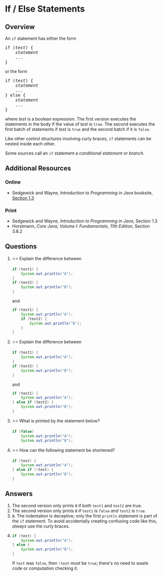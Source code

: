 # If / Else Statements
## Overview
An `if` statement has either the form
<pre>
if (<em>test</em>) {
    <em>statement</em>
    ...
}
</pre>
or the form
<pre>
if (<em>test</em>) {
    <em>statement</em>
    ...
} else {
    <em>statement</em>
    ...
}
</pre>
where *test* is a boolean expression. The first version executes the statements in the body if the value of *test* is `true`. The second executes the first batch of statements if *test* is `true` and the second batch if it is `false`.

Like other control structures involving curly braces, `if` statements can be nested inside each other.

Some sources call an `if` statement a *conditional statement* or *branch*.
## Additional Resources
### Online
- Sedgewick and Wayne, *Introduction to Programming in Java* booksite, [Section 1.3](https://introcs.cs.princeton.edu/java/13flow/)
### Print
- Sedgewick and Wayne, *Introduction to Programming in Java*, Section 1.3
- Horstmann, *Core Java, Volume I: Fundamentals, 11th Edition*, Section 3.8.2
## Questions
1. :star::star: Explain the difference between
    ```java
    if (test1) {
        System.out.println("A");
    }
    if (test2) {
        System.out.println("B");
    }
    ```
    and
    ```java
    if (test1) {
        System.out.println("A");
        if (test2) {
            System.out.println("B");
        }
    }
    ```
1. :star::star: Explain the difference between
    ```java
    if (test1) {
        System.out.println("A");
    }
    if (test2) {
        System.out.println("B");
    }
    ```
    and
    ```java
    if (test1) {
        System.out.println("A");
    } else if (test2) {
        System.out.println("B");
    }
    ```
1. :star::star: What is printed by the statement below?
    ```java
    if (false)
        System.out.println("A");
        System.out.println("B");
    ```
1. :star::star: How can the following statement be shortened?
    ```java
    if (test) {
        System.out.println("A");
    } else if (!test) {
        System.out.println("B");
    }
    ```
## Answers
1. The second version only prints `B` if *both* `test1` and `test2` are true.
1. The second version only prints `B` if `test1` is `false` *and* `test2` is `true`.
1. `B`. The indentation is deceptive; only the first `println` statement is part of the `if` statement. To avoid accidentally creating confusing code like this, *always* use the curly braces.
1.
    ```java
    if (test) {
        System.out.println("A");
    } else {
        System.out.println("B");
    }
    ```
    If `test` was `false`, then `!test` *must* be `true`; there's no need to waste code or computation checking it.
